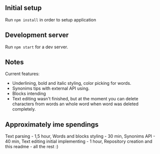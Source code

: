 ## Initial setup
Run `npm install` in order to setup application

## Development server
Run `npm start` for a dev server.

## Notes
Current features: 
+ Underlining, bold and italic styling, color picking for words.
+ Synonims tips with external API using.
+ Blocks intending
+ Text editing wasn't finished, but at the moment you can delete characters from words an whole word when word was deleted completely.

## Approximately ime spendings
Text parsing - 1,5 hour,
Words and blocks styling  - 30 min,
Synonims API - 40 min,
Text editing initial implementing - 1 hour,
Repository creation and this readme - all the rest :)
